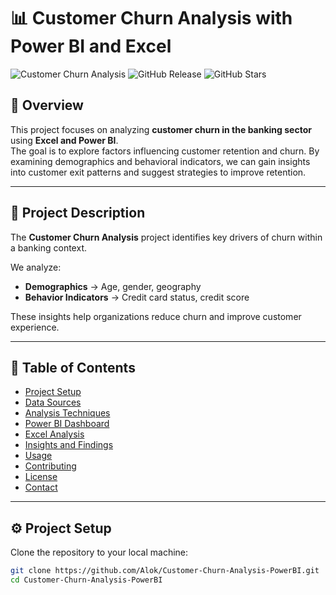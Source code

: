 # 📊 Customer Churn Analysis with Power BI and Excel

![Customer Churn Analysis](https://img.shields.io/badge/Customer_Churn_Analysis-PowerBI-brightgreen) ![GitHub Release](https://img.shields.io/github/release/alk231/Customer-Churn-Analysis-PowerBI.svg) ![GitHub Stars](https://img.shields.io/github/stars/alk231/Customer-Churn-Analysis-PowerBI.svg)

## 📌 Overview
This project focuses on analyzing **customer churn in the banking sector** using **Excel and Power BI**.  
The goal is to explore factors influencing customer retention and churn. By examining demographics and behavioral indicators, we can gain insights into customer exit patterns and suggest strategies to improve retention.

---

## 📝 Project Description
The **Customer Churn Analysis** project identifies key drivers of churn within a banking context.  

We analyze:  
- **Demographics** → Age, gender, geography  
- **Behavior Indicators** → Credit card status, credit score  

These insights help organizations reduce churn and improve customer experience.

---

## 📂 Table of Contents
- [Project Setup](#project-setup)  
- [Data Sources](#data-sources)  
- [Analysis Techniques](#analysis-techniques)  
- [Power BI Dashboard](#power-bi-dashboard)  
- [Excel Analysis](#excel-analysis)  
- [Insights and Findings](#insights-and-findings)  
- [Usage](#usage)  
- [Contributing](#contributing)  
- [License](#license)  
- [Contact](#contact)  

---

## ⚙️ Project Setup
Clone the repository to your local machine:

```bash
git clone https://github.com/Alok/Customer-Churn-Analysis-PowerBI.git
cd Customer-Churn-Analysis-PowerBI
